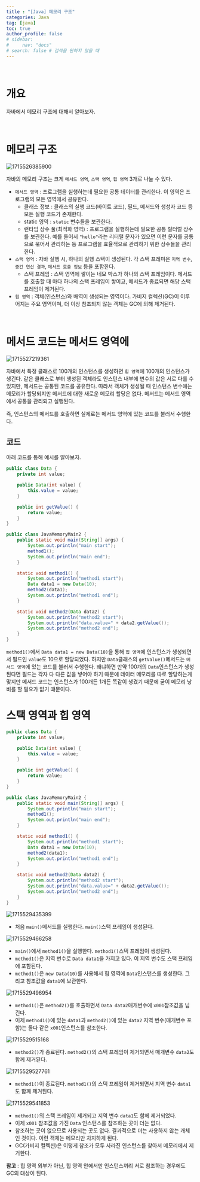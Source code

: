 ```yaml
---
title : "[Java] 메모리 구조"
categories: Java
tag: [java]
toc: true
author_profile: false
# sidebar:
#     nav: "docs"
# search: false # 검색을 원하지 않을 때
---
```

&nbsp;

# 개요

자바에서 메모리 구조에 대해서 알아보자.

&nbsp;

# 메모리 구조

![1715526385900](image/2024-05-12-java-memory/1715526385900.png)

자바의 메모리 구조는 크게 `메서드 영역`, `스택 영역`, `힙 영역` 3개로 나눌 수 있다.

- `메서드 영역` : 프로그램을 실행하는데 필요한 공통 데이터를 관리한다. 이 영역은 프로그램의 모든 영역에서 공유한다.
  - 클래스 정보 : 클래스의 실행 코드(바이트 코드), 필드, 메서드와 생성자 코드 등 모든 실행 코드가 존재한다.
  - static 영역 : `static` 변수들을 보관한다.
  - 런타임 상수 풀(최적화 영역) : 프로그램을 실행하는데 필요한 공통 릴터럴 상수를 보관한다. 예를 들어서 `"hello"`라는 리터럴 문자가 있으면 이런 문자를 공통으로 묶어서 관리하는 등 프로그램을 효율적으로 관리하기 위한 상수들을 관리한다.
- `스택 영역` : 자바 실행 시, 하나의 실행 스택이 생성된다. 각 스택 프레미은 `지역 변수`, `중간 연산 결과`, `메서드 호출 정보` 등을 포함한다.
  - 스택 프레임 : 스택 영역에 쌓이는 네모 박스가 하나의 스택 프레임이다. 메서드를 호출할 때 마다 하나의 스택 프레임이 쌓이고, 메서드가 종료되면 해당 스택 프레임이 제거된다.
- `힙 영역` : 객체(인스턴스)와 배역이 생성되는 영역이다. 가비지 컬렉션(GC)이 이루어지는 주요 영역이며, 더 이상 참조되지 않는 객체는 GC에 의해 제거된다.

&nbsp;

# 메서드 코드는 메서드 영역에

![1715527219361](image/2024-05-12-java-memory/1715527219361.png)

자바에서 특정 클래스로 100개의 인스턴스를 생성하면 `힙 영역`에 100개의 인스턴스가 생긴다. 같은 클래스로 부터 생성된 객체라도 인스턴스 내부에 변수의 값은 서로 다를 수 있지만, 메서드는 공통된 코드를 공유한다. 따라서 객체가 생성될 때 인스턴스 변수에는 메모리가 할당되지만 메서드에 대한 새로운 메모리 할당은 없다. 메서드는 메서드 영역에서 공통을 관리되고 실행된다.

즉, 인스턴스의 메서드를 호출하면 실제로는 메서드 영역에 있는 코드를 불러서 수행한다.

## 코드

아래 코드를 통해 예시를 알아보자.

```java
public class Data {
    private int value;

    public Data(int value) {
        this.value = value;
    }

    public int getValue() {
        return value;
    }
}
```

```java
public class JavaMemoryMain2 {
    public static void main(String[] args) {
        System.out.println("main start");
        method1();
        System.out.println("main end");
    }

    static void method1() {
        System.out.println("method1 start");
        Data data1 = new Data(10);
        method2(data1);
        System.out.println("method1 end");
    }

    static void method2(Data data2) {
        System.out.println("method2 start");
        System.out.println("data.value=" + data2.getValue());
        System.out.println("method2 end");
    }
}
```

`method1()`에서 `Data data1 = new Data(10)`을 통해 `힙 영역`에 인스턴스가 생성되면서 필드인 `value`도 10으로 할당되었다. 하지만 `Data`클래스의 `getValue()`메서드는 `메서드 영역`에 있는 코드를 불러서 수행한다. 왜냐하면 만약 100개의 `Data`인스턴스가 생성된다면 필드는 각자 다 다른 값을 넣어야 하기 때문에 데이터 메모리를 따로 할당하는게 맞지만 메서드 코드는 인스턴스가 100개든 1개든 똑같이 생겼기 때문에 굳이 메모리 낭비를 할 필요가 없기 떄문이다.


# 스택 영역과 힙 영역

```java
public class Data {
    private int value;

    public Data(int value) {
        this.value = value;
    }

    public int getValue() {
        return value;
    }
}

```

```java
public class JavaMemoryMain2 {
    public static void main(String[] args) {
        System.out.println("main start");
        method1();
        System.out.println("main end");
    }

    static void method1() {
        System.out.println("method1 start");
        Data data1 = new Data(10);
        method2(data1);
        System.out.println("method1 end");
    }

    static void method2(Data data2) {
        System.out.println("method2 start");
        System.out.println("data.value=" + data2.getValue());
        System.out.println("method2 end");
    }
}

```

![1715529435399](image/2024-05-12-java-memory/1715529435399.png)

- 처음 `main()`메서드를 실행한다. `main()`스택 프레임이 생성된다.

![1715529466258](image/2024-05-12-java-memory/1715529466258.png)

- `main()`에서 `method1()`을 실행한다. `method1()`스택 프레임이 생성된다.
- `method1()`은 지역 변수로 `Data data1`을 가지고 있다. 이 지역 변수도 스택 프레임에 포함된다.
- `method1()`은 `new Data(10)`를 사용해서 힙 영역에 `Data`인스턴스를 생성한다. 그리고 참조값을 `data1`에 보관한다.

![1715529496954](image/2024-05-12-java-memory/1715529496954.png)

- `method1()`은 `method2()`를 호출하면서 `Data data2`매개변수에 `x001`참조값을 넘긴다.
- 이제 `method1()`에 있는 `data1`과 `method2()`에 있는 `data2` 지역 변수(매개변수 포함)는 둘다 같은 `x001`인스턴스를 참조한다.

![1715529515168](image/2024-05-12-java-memory/1715529515168.png)

- `method2()`가 종료된다. `method2()`의 스택 프레임이 제거되면서 매개변수 `data2`도 함께 제거된다.

![1715529527761](image/2024-05-12-java-memory/1715529527761.png)

- `method1()`이 종료된다. `method1()`의 스택 프레임이 제거되면서 지역 변수 `data1`도 함께 제거된다.

![1715529541853](image/2024-05-12-java-memory/1715529541853.png)

- `method1()`의 스택 프레임이 제거되고 지역 변수 `data1`도 함께 제거되었다.
- 이제 `x001` 참조값을 가진 `Data` 인스턴스를 참조하는 곳이 더는 없다.
- 참조하는 곳이 없으므로 사용되는 곳도 없다. 결과적으로 더는 사용하지 않는 개체인 것이다. 이런 객체는 메모리만 차지하게 된다.
- GC(가비지 컬렉션)은 이렇게 참조가 모두 사라진 인스턴스를 찾아서 메모리에서 제거한다.

**참고** : 힙 영역 외부가 아닌, 힙 영역 안에서만 인스턴스끼리 서로 참조하는 경우에도 GC의 대상이 된다.
